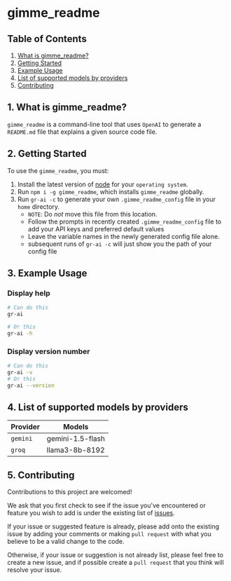 # gimme_readme

## Table of Contents

1. [What is gimme_readme?][1-what-is-gimme-readme]
2. [Getting Started][2-getting-started]
3. [Example Usage][3-example-usage]
4. [List of supported models by providers][4-list-of-supported-models-by-providers]
5. [Contributing][5-contributing]

## 1. What is gimme_readme?

`gimme_readme` is a command-line tool that uses `OpenAI` to generate a `README.md` file that explains a given source code file.

## 2. Getting Started

To use the `gimme_readme`, you must:

1. Install the latest version of [node](https://nodejs.org/en/download/package-manager) for your `operating system`.
2. Run `npm i -g gimme_readme`, which installs `gimme_readme` globally.
3. Run `gr-ai -c` to generate your own `.gimme_readme_config` file in your `home` directory.
   - `NOTE`: Do _not_ move this file from this location.
   - Follow the prompts in recently created `.gimme_readme_config` file to add your API keys and preferred default values
   - Leave the variable names in the newly generated config file alone.
   - subsequent runs of `gr-ai -c` will just show you the path of your config file

## 3. Example Usage

### Display help

```sh
# Can do this
gr-ai

# Or this
gr-ai -h
```

### Display version number

```sh
# Can do this
gr-ai -v
# Or this
gr-ai --version
```

###

## 4. List of supported models by providers

| Provider | Models           |
| -------- | ---------------- |
| `gemini` | gemini-1.5-flash |
| `groq`   | llama3-8b-8192   |

## 5. Contributing

Contributions to this project are welcomed!

We ask that you first check to see if the issue you've encountered or feature you wish to add is under the existing list of [issues](https://github.com/peterdanwan/gimme_readme/issues).

If your issue or suggested feature is already, please add onto the existing issue by adding your comments or making `pull request` with what you believe to be a valid change to the code.

Otherwise, if your issue or suggestion is not already list, please feel free to create a new issue, and if possible create a `pull request` that you think will resolve your issue.

[1-what-is-gimme-readme]: #1-what-is-gimme_readme
[2-getting-started]: #2-getting-started
[3-example-usage]: #3-example-usage
[4-list-of-supported-models-by-providers]: #4-list-of-supported-models-by-providers
[5-contributing]: #5-contributing
